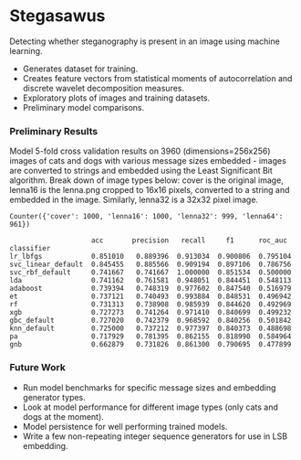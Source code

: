 # Stegasawus
Detecting whether steganography is present in an image using machine learning.
- Generates dataset for training.
- Creates feature vectors from statistical moments of autocorrelation and discrete wavelet decomposition measures.
- Exploratory plots of images and training datasets.
- Preliminary model comparisons.

### Preliminary Results
Model 5-fold cross validation results on 3960 (dimensions=256x256) images of cats and dogs with various message sizes embedded - images are converted to strings and embedded using the Least Significant Bit algorithm. Break down of image types below: cover is the original image, lenna16 is the lenna.png cropped to 16x16 pixels, converted to a string and embedded in the image. Similarly, lenna32 is a 32x32 pixel image.

`Counter({'cover': 1000, 'lenna16': 1000, 'lenna32': 999, 'lenna64': 961})`

```
                    acc       precision   recall     f1      roc_auc
classifier                                                           
lr_lbfgs            0.851010   0.889396  0.913034  0.900806  0.795104
svc_linear_default  0.845455   0.885566  0.909194  0.897106  0.786756
svc_rbf_default     0.741667   0.741667  1.000000  0.851534  0.500000
lda                 0.741162   0.761581  0.948051  0.844451  0.548113
adaboost            0.739394   0.748319  0.977602  0.847540  0.516979
et                  0.737121   0.740493  0.993884  0.848531  0.496942
rf                  0.731313   0.738908  0.985939  0.844620  0.492969
xgb                 0.727273   0.741264  0.971410  0.840699  0.499232
gbc_default         0.727020   0.742379  0.968592  0.840256  0.501842
knn_default         0.725000   0.737212  0.977397  0.840373  0.488698
pa                  0.717929   0.781395  0.862155  0.818990  0.584964
gnb                 0.662879   0.731826  0.861300  0.790695  0.477899
```

### Future Work
- Run model benchmarks for specific message sizes and embedding generator types.
- Look at model performance for different image types (only cats and dogs at the moment).
- Model persistence for well performing trained models.
- Write a few non-repeating integer sequence generators for use in LSB embedding.
